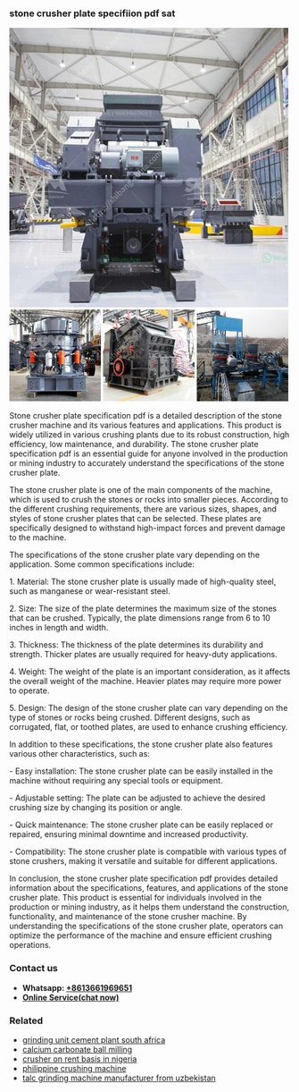 <h3>stone crusher plate specifiion pdf sat</h3><img src='1703042543.jpg' alt=''><p>Stone crusher plate specification pdf is a detailed description of the stone crusher machine and its various features and applications. This product is widely utilized in various crushing plants due to its robust construction, high efficiency, low maintenance, and durability. The stone crusher plate specification pdf is an essential guide for anyone involved in the production or mining industry to accurately understand the specifications of the stone crusher plate.</p><p>The stone crusher plate is one of the main components of the machine, which is used to crush the stones or rocks into smaller pieces. According to the different crushing requirements, there are various sizes, shapes, and styles of stone crusher plates that can be selected. These plates are specifically designed to withstand high-impact forces and prevent damage to the machine.</p><p>The specifications of the stone crusher plate vary depending on the application. Some common specifications include:</p><p>1. Material: The stone crusher plate is usually made of high-quality steel, such as manganese or wear-resistant steel.</p><p>2. Size: The size of the plate determines the maximum size of the stones that can be crushed. Typically, the plate dimensions range from 6 to 10 inches in length and width.</p><p>3. Thickness: The thickness of the plate determines its durability and strength. Thicker plates are usually required for heavy-duty applications.</p><p>4. Weight: The weight of the plate is an important consideration, as it affects the overall weight of the machine. Heavier plates may require more power to operate.</p><p>5. Design: The design of the stone crusher plate can vary depending on the type of stones or rocks being crushed. Different designs, such as corrugated, flat, or toothed plates, are used to enhance crushing efficiency.</p><p>In addition to these specifications, the stone crusher plate also features various other characteristics, such as:</p><p>- Easy installation: The stone crusher plate can be easily installed in the machine without requiring any special tools or equipment.</p><p>- Adjustable setting: The plate can be adjusted to achieve the desired crushing size by changing its position or angle.</p><p>- Quick maintenance: The stone crusher plate can be easily replaced or repaired, ensuring minimal downtime and increased productivity.</p><p>- Compatibility: The stone crusher plate is compatible with various types of stone crushers, making it versatile and suitable for different applications.</p><p>In conclusion, the stone crusher plate specification pdf provides detailed information about the specifications, features, and applications of the stone crusher plate. This product is essential for individuals involved in the production or mining industry, as it helps them understand the construction, functionality, and maintenance of the stone crusher machine. By understanding the specifications of the stone crusher plate, operators can optimize the performance of the machine and ensure efficient crushing operations.</p><h3>Contact us</h3><ul><li><strong>Whatsapp:&nbsp;<a href="https://wa.me/8613661969651">+8613661969651</a></strong></li><li><a href="https://swt.shibang-china.com/?git&amp;zhl&amp;stone crusher plate specifiion pdf sat"><strong>Online Service(chat now)</strong></a></li></ul><h3>Related</h3><ul><li><a href='grinding unit cement plant south africa.md'>grinding unit cement plant south africa</a></li><li><a href='calcium carbonate ball milling.md'>calcium carbonate ball milling</a></li><li><a href='crusher on rent basis in nigeria.md'>crusher on rent basis in nigeria</a></li><li><a href='philippine crushing machine.md'>philippine crushing machine</a></li><li><a href='talc grinding machine manufacturer from uzbekistan.md'>talc grinding machine manufacturer from uzbekistan</a></li></ul>